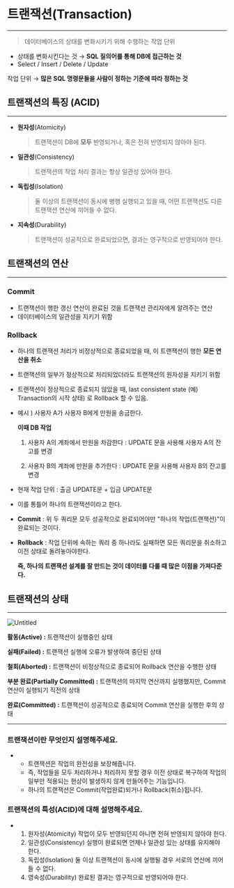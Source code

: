# **트랜잭션(Transaction)**

---

> 데이터베이스의 상태를 변화시키기 위해 수행하는 작업 단위

- 상태를 변화시킨다는 것 → **SQL 질의어를 통해 DB에 접근하는 것**
- Select / Insert / Delete / Update

작업 단위 → **많은 SQL 명령문들을 사람이 정하는 기준에 따라 정하는 것**

## 트랜잭션의 **특징 (ACID)**

---

- **원자성**(Atomicity)
  
  > 트랜잭션이 DB에 **모두** 반영되거나, 혹은 전혀 반영되지 않아야 된다.

- **일관성**(Consistency)
  
  > 트랜잭션의 작업 처리 결과는 항상 일관성 있어야 한다.

- **독립성**(Isolation)
  
  > 둘 이상의 트랜잭션이 동시에 병행 실행되고 있을 때, 어떤 트랜잭션도 다른 트랜잭션 연산에 끼어들 수 없다.

- **지속성**(Durability)
  
  > 트랜잭션이 성공적으로 완료되었으면, 결과는 영구적으로 반영되어야 한다.

## 트랜잭션의 연산

---

### **Commit**

- 트랜잭션이 행한 갱신 연산이 완료된 것을 트랜잭션 관리자에게 알려주는 연산
- 데이터베이스의 일관성을 지키기 위함

### **Rollback**

- 하나의 트랜잭션 처리가 비정상적으로 종료되었을 때, 이 트랜잭션이 행한 **모든 연산을 취소**

- 트랜잭션의 일부가 정상적으로 처리되었더라도 트랜잭션의 원자성을 지키기 위함

- 트랜잭션이 정상적으로 종료되지 않았을 때, last consistent state (예) Transaction의 시작 상태) 로 Rollback 할 수 있음.

- 예시 ) 사용자 A가 사용자 B에게 만원을 송금한다.
  
  **이때 DB 작업**
  
  1. 사용자 A의 계좌에서 만원을 차감한다 : UPDATE 문을 사용해 사용자 A의 잔고를 변경
  
  2. 사용자 B의 계좌에 만원을 추가한다 : UPDATE 문을 사용해 사용자 B의 잔고를 변경

- 현재 작업 단위 : 출금 UPDATE문 + 입금 UPDATE문

- 이를 통틀어 하나의 트랜잭션이라고 한다.

- **Commit** : 위 두 쿼리문 모두 성공적으로 완료되어야만 "하나의 작업(트랜잭션)"이 완료되는 것이다.

- **Rollback** : 작업 단위에 속하는 쿼리 중 하나라도 실패하면 모든 쿼리문을 취소하고 이전 상태로 돌려놓아야한다.
  
  **즉, 하나의 트랜잭션 설계를 잘 만드는 것이 데이터를 다룰 때 많은 이점을 가져다준다.**

## 트랜잭션의 상태

---

![Untitled](https://prod-files-secure.s3.us-west-2.amazonaws.com/508e4892-0806-4de8-bdcd-6846439ea664/0f90513b-da33-42c1-b250-5e9dbc5f3719/Untitled.png)

**활동(Active) :** 트랜잭션이 실행중인 상태

**실패(Failed) :** 트랜잭션 실행에 오류가 발생하여 중단된 상태

**철회(Aborted) :** 트랜잭션이 비정상적으로 종료되어 Rollback 연산을 수행한 상태

**부분 완료(Partially Committed) :** 트랜잭션의 마지막 연산까지 실행했지만, Commit 연산이 실행되기 직전의 상태

**완료(Committed) :** 트랜잭션이 성공적으로 종료되어 Commit 연산을 실행한 후의 상태

---

### **트랜잭션이란 무엇인지 설명해주세요.**

- - 트랜잭션은 작업의 완전성을 보장해줍니다.
  - 즉, 작업들을 모두 처리하거나 처리하지 못할 경우 이전 상태로 복구하여 작업의 일부만 적용되는 현상이 발생하지 않게 만들어주는 기능입니다.
  - 하나의 트랜잭션은 Commit(작업완료)되거나 Rollback(취소)됩니다.

### **트랜잭션의 특성(ACID)에 대해 설명해주세요.**

- 1. 원자성(Atomicity) 작업이 모두 반영되던지 아니면 전혀 반영되지 않아야 한다.
  2. 일관성(Consistency) 실행이 완료되면 언제나 일관성 있는 상태를 유지해야 한다.
  3. 독립성(Isolation) 둘 이상 트랜잭션이 동시에 실행될 경우 서로의 연산에 끼어들 수 없다.
  4. 영속성(Durability) 완료된 결과는 영구적으로 반영되어야 한다.
